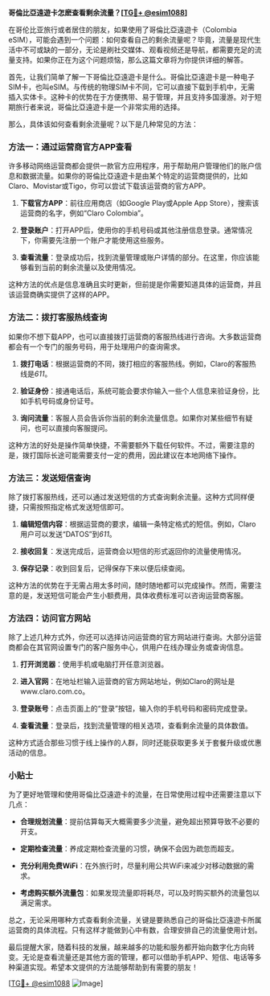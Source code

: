 **哥倫比亞遠遊卡怎麽查看剩余流量？[[TG💪+ @esim1088](https://t.me/s/esim1088)]**

在哥伦比亚旅行或者居住的朋友，如果使用了哥倫比亞遠遊卡（Colombia eSIM），可能会遇到一个问题：如何查看自己的剩余流量呢？毕竟，流量是现代生活中不可或缺的一部分，无论是刷社交媒体、观看视频还是导航，都需要充足的流量支持。如果你正在为这个问题烦恼，那么这篇文章将为你提供详细的解答。

首先，让我们简单了解一下哥倫比亞遠遊卡是什么。哥倫比亞遠遊卡是一种电子SIM卡，也叫eSIM。与传统的物理SIM卡不同，它可以直接下载到手机中，无需插入实体卡。这种卡的优势在于方便携带、易于管理，并且支持多国漫游。对于短期旅行者来说，哥倫比亞遠遊卡是一个非常实用的选择。

那么，具体该如何查看剩余流量呢？以下是几种常见的方法：

### 方法一：通过运营商官方APP查看

许多移动网络运营商都会提供一款官方应用程序，用于帮助用户管理他们的账户信息和数据流量。如果你的哥倫比亞遠遊卡是由某个特定的运营商提供的，比如Claro、Movistar或Tigo，你可以尝试下载该运营商的官方APP。

1. **下载官方APP**：前往应用商店（如Google Play或Apple App Store），搜索该运营商的名字，例如“Claro Colombia”。
   
2. **登录账户**：打开APP后，使用你的手机号码或其他注册信息登录。通常情况下，你需要先注册一个账户才能使用这些服务。

3. **查看流量**：登录成功后，找到流量管理或账户详情的部分。在这里，你应该能够看到当前的剩余流量以及使用情况。

这种方法的优点是信息准确且实时更新，但前提是你需要知道具体的运营商，并且该运营商确实提供了这样的APP。

### 方法二：拨打客服热线查询

如果你不想下载APP，也可以直接拨打运营商的客服热线进行咨询。大多数运营商都会有一个专门的服务号码，用于处理用户的查询需求。

1. **拨打电话**：根据运营商的不同，拨打相应的客服热线。例如，Claro的客服热线是*611*。

2. **验证身份**：接通电话后，系统可能会要求你输入一些个人信息来验证身份，比如手机号码或身份证号。

3. **询问流量**：客服人员会告诉你当前的剩余流量信息。如果你对某些细节有疑问，也可以直接向客服提问。

这种方法的好处是操作简单快捷，不需要额外下载任何软件。不过，需要注意的是，拨打国际长途可能需要支付一定的费用，因此建议在本地网络下操作。

### 方法三：发送短信查询

除了拨打客服热线，还可以通过发送短信的方式查询剩余流量。这种方式同样便捷，只需按照指定格式发送短信即可。

1. **编辑短信内容**：根据运营商的要求，编辑一条特定格式的短信。例如，Claro用户可以发送“DATOS”到*611*。

2. **接收回复**：发送完成后，运营商会以短信的形式返回你的流量使用情况。

3. **保存记录**：收到回复后，记得保存下来以便后续查阅。

这种方法的优势在于无需占用太多时间，随时随地都可以完成操作。然而，需要注意的是，发送短信可能会产生小额费用，具体收费标准可以咨询运营商客服。

### 方法四：访问官方网站

除了上述几种方式外，你还可以选择访问运营商的官方网站进行查询。大部分运营商都会在其官网设置专门的客户服务中心，供用户在线办理业务或查询信息。

1. **打开浏览器**：使用手机或电脑打开任意浏览器。

2. **进入官网**：在地址栏输入运营商的官方网站地址，例如Claro的网址是www.claro.com.co。

3. **登录账号**：点击页面上的“登录”按钮，输入你的手机号码和密码完成登录。

4. **查看流量**：登录后，找到流量管理的相关选项，查看剩余流量的具体数值。

这种方式适合那些习惯于线上操作的人群，同时还能获取更多关于套餐升级或优惠活动的信息。

### 小贴士

为了更好地管理和使用哥倫比亞遠遊卡的流量，在日常使用过程中还需要注意以下几点：

- **合理规划流量**：提前估算每天大概需要多少流量，避免超出预算导致不必要的开支。
  
- **定期检查流量**：养成定期检查流量的习惯，确保不会因为疏忽而超支。

- **充分利用免费WiFi**：在外旅行时，尽量利用公共WiFi来减少对移动数据的需求。

- **考虑购买额外流量包**：如果发现流量即将耗尽，可以及时购买额外的流量包以满足需求。

总之，无论采用哪种方式查看剩余流量，关键是要熟悉自己的哥倫比亞遠遊卡所属运营商的具体流程。只有这样才能做到心中有数，合理安排自己的流量使用计划。

最后提醒大家，随着科技的发展，越来越多的功能和服务都开始向数字化方向转变。无论是查看流量还是其他方面的管理，都可以借助手机APP、短信、电话等多种渠道实现。希望本文提供的方法能够帮助到有需要的朋友！

[[TG💪+ @esim1088](https://t.me/s/esim1088) ![Image](https://i.postimg.cc/4NQfJmqS/Snipaste-2025-05-13-00-14-12.png)]